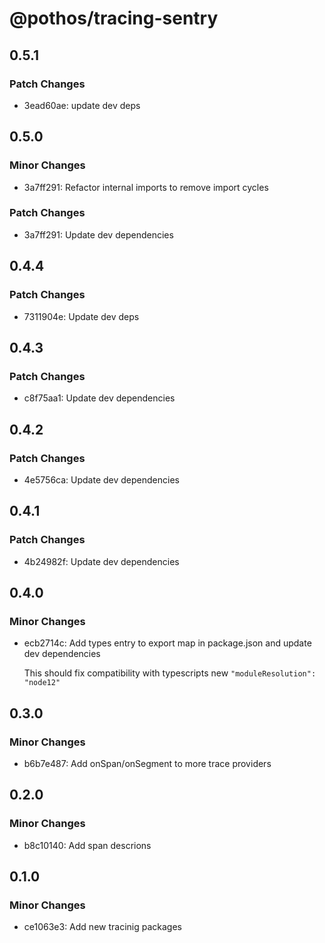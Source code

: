 # @pothos/tracing-sentry

## 0.5.1

### Patch Changes

- 3ead60ae: update dev deps

## 0.5.0

### Minor Changes

- 3a7ff291: Refactor internal imports to remove import cycles

### Patch Changes

- 3a7ff291: Update dev dependencies

## 0.4.4

### Patch Changes

- 7311904e: Update dev deps

## 0.4.3

### Patch Changes

- c8f75aa1: Update dev dependencies

## 0.4.2

### Patch Changes

- 4e5756ca: Update dev dependencies

## 0.4.1

### Patch Changes

- 4b24982f: Update dev dependencies

## 0.4.0

### Minor Changes

- ecb2714c: Add types entry to export map in package.json and update dev dependencies

  This should fix compatibility with typescripts new `"moduleResolution": "node12"`

## 0.3.0

### Minor Changes

- b6b7e487: Add onSpan/onSegment to more trace providers

## 0.2.0

### Minor Changes

- b8c10140: Add span descrions

## 0.1.0

### Minor Changes

- ce1063e3: Add new tracinig packages
